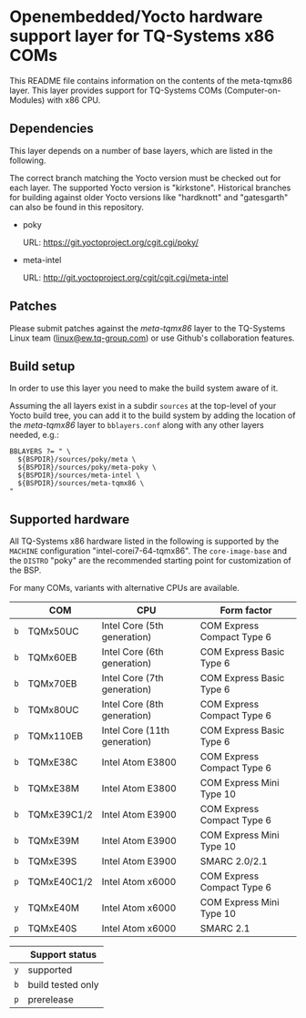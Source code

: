 # Openembedded/Yocto hardware support layer for TQ-Systems x86 COMs

This README file contains information on the contents of the meta-tqmx86 layer.
This layer provides support for TQ-Systems COMs (Computer-on-Modules) with x86
CPU.


## Dependencies

This layer depends on a number of base layers, which are listed in the
following.

The correct branch matching the Yocto version must be checked out for each
layer. The supported Yocto version is "kirkstone". Historical branches for
building against older Yocto versions like "hardknott" and "gatesgarth" can
also be found in this repository.

- poky

  URL: https://git.yoctoproject.org/cgit.cgi/poky/

- meta-intel

  URL: http://git.yoctoproject.org/cgit/cgit.cgi/meta-intel


## Patches

Please submit patches against the *meta-tqmx86* layer to the TQ-Systems
Linux team (linux@ew.tq-group.com) or use Github's collaboration features.


## Build setup

In order to use this layer you need to make the build system aware of it.

Assuming the all layers exist in a subdir `sources` at the top-level of your
Yocto build tree, you can add it to the build system by adding the
location of the *meta-tqmx86* layer to `bblayers.conf` along with any
other layers needed, e.g.:

```
BBLAYERS ?= " \
  ${BSPDIR}/sources/poky/meta \
  ${BSPDIR}/sources/poky/meta-poky \
  ${BSPDIR}/sources/meta-intel \
  ${BSPDIR}/sources/meta-tqmx86 \
"
```

## Supported hardware

All TQ-Systems x86 hardware listed in the following is supported by the
`MACHINE` configuration "intel-corei7-64-tqmx86". The `core-image-base` and
the `DISTRO` "poky" are the recommended starting point for customization of the
BSP.

For many COMs, variants with alternative CPUs are available.

|     | COM                | CPU                          | Form factor                |
|-----|--------------------|------------------------------|----------------------------|
| `b` | TQMx50UC           | Intel Core (5th generation)  | COM Express Compact Type 6 |
| `b` | TQMx60EB           | Intel Core (6th generation)  | COM Express Basic Type 6   |
| `b` | TQMx70EB           | Intel Core (7th generation)  | COM Express Basic Type 6   |
| `b` | TQMx80UC           | Intel Core (8th generation)  | COM Express Compact Type 6 |
| `p` | TQMx110EB          | Intel Core (11th generation) | COM Express Basic Type 6   |
| `b` | TQMxE38C           | Intel Atom E3800             | COM Express Compact Type 6 |
| `b` | TQMxE38M           | Intel Atom E3800             | COM Express Mini Type 10   |
| `b` | TQMxE39C1/2        | Intel Atom E3900             | COM Express Compact Type 6 |
| `b` | TQMxE39M           | Intel Atom E3900             | COM Express Mini Type 10   |
| `b` | TQMxE39S           | Intel Atom E3900             | SMARC 2.0/2.1              |
| `p` | TQMxE40C1/2        | Intel Atom x6000             | COM Express Compact Type 6 |
| `y` | TQMxE40M           | Intel Atom x6000             | COM Express Mini Type 10   |
| `p` | TQMxE40S           | Intel Atom x6000             | SMARC 2.1                  |

|     | Support status    |
|-----|-------------------|
| `y` | supported         |
| `b` | build tested only |
| `p` | prerelease        |
